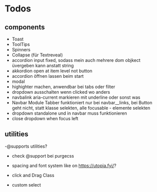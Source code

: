 # Todos

## components

- Toast
- ToolTips
- Spinners
- Collapse (für Textreveal)
- accordion input fixed, sodass mein auch mehrere dom objkect üvergeben kann anstatt string
- akkordion open at item level not button
- accordion öffnen lassen beim start
- modal
- highighter machen, anwendbar bei tabs oder filter
- dropdown ausschalten wenn clicked wo anders
- navbalink aria-current markieren mit underline oder sonst was
- Navbar Module Tabber funktioniert nur bei navbar\_\_links, bei Button geht nicht, statt klasse selekten, alle focusable - elemente selekten
- dropdown standalone und in navbar muss funktionieren
- close dropdown when focus left

## utilities

-@supports utilities?

- check @support bei purgecss

- spacing and font system like on https://utopia.fyi/?

- click and Drag Class

- custom select
